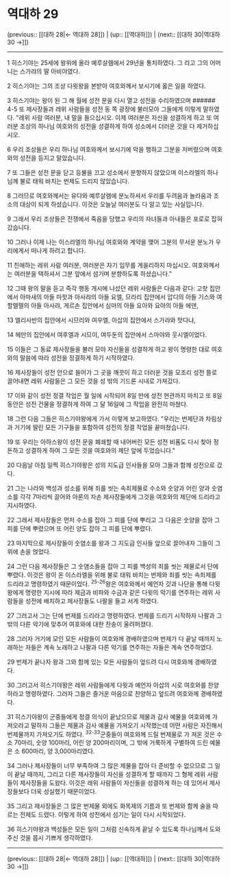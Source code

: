 # 역대하 29

(previous:: [[대하 28|← 역대하 28]]) | (up:: [[역대하]]) | (next:: [[대하 30|역대하 30 →]])

***




1 
히스기야는 25세에 왕위에 올라 예루살렘에서 29년을 통치하였다. 그 리고 그의 어머니는 스가랴의 딸 아비야였다. 



2 
히스기야는 그의 조상 다윗왕을 본받아 여호와께서 보시기에 옳은 일을 하였다. 



3 
히스기야는 왕이 된 그 해 월에 성전 문을 다시 열고 성전을 수리하였으며 ###### 4-5 또 제사장들과 레위 사람들을 성전 동 쪽 광장에 불러모아 그들에게 이렇게 말하였다. "레위 사람 여러분, 내 말을 들으십시오. 이제 여러분은 자신을 성결하게 하고 또 여러분 조상의 하나님 여호와의 성전을 성결하게 하여 성소에서 더러운 것을 다 제거하십시오. 



6 
우리 조상들은 우리 하나님 여호와께서 보시기에 악을 행하고 그분을 저버렸으며 여호와의 성전을 등지고 말았습니다. 



7 
또 그들은 성전 문을 닫고 등불을 끄고 성소에서 분향하지 않았으며 이스라엘의 하나님께 불로 태워 바치는 번제도 드리지 않았습니다. 



8 
그러므로 여호와께서는 유다와 예루살렘에 분노하셔서 우리를 두려움과 놀라움과 조소의 대상이 되게 하셨습니다. 이것은 오늘날 여러분도 다 알고 있는 사실입니다. 



9 
그래서 우리 조상들은 전쟁에서 죽음을 당했고 우리의 자녀들과 아내들은 포로로 잡혀갔습니다. 



10 
그러나 이제 나는 이스라엘의 하나님 여호와와 계약을 맺어 그분의 무서운 분노가 우리에게서 떠나게 하려고 합니다. 



11 
친애하는 레위 사람 여러분, 여러분은 자기 임무를 게을리하지 마십시오. 여호와께서는 여러분을 택하셔서 그분 앞에서 섬기며 분향하도록 하셨습니다." 



12 
그때 왕의 말을 듣고 즉각 행동 개시에 나섰던 레위 사람들은 다음과 같다: 고핫 집안에서 아마새의 아들 마핫과 아사랴의 아들 요엘, 므라리 집안에서 압디의 아들 기스와 여할렐렐의 아들 아사랴, 게르손 집안에서 심마의 아들 요아와 요아의 아들 에덴, 



13 
엘리사반의 집안에서 시므리와 여우엘, 아삽의 집안에서 스가랴와 맛다냐, 



14 
헤만의 집안에서 여후엘과 시므이, 여두둔의 집안에서 스마야와 웃시엘이었다. 



15 
이들은 그 동료 제사장들을 불러 모아 자신들을 성결하게 하고 왕이 명령한 대로 여호와의 말씀에 따라 성전을 정결하게 하기 시작하였다. 



16 
제사장들이 성전 안으로 들어가 그 곳을 깨끗이 하고 더러운 것을 모조리 성전 뜰로 끌어내면 레위 사람들은 그 모든 것을 성 밖의 기드론 시내로 가져갔다. 



17 
이와 같이 성전 정결 작업은 월 일에 시작되어 8일 만에 성전 현관까지 마치고 또 8일 동안은 성전 건물을 정결하게 하여 그 달 16일에 그 작업을 완전히 마쳤다. 



18 
그런 다음 그들은 히스기야왕에게 가서 이렇게 보고하였다. "우리는 번제단과 차림상과 거기에 딸린 모든 기구들을 포함하여 성전의 정결 작업을 끝마쳤습니다. 



19 
또 우리는 아하스왕이 성전 문을 폐쇄할 때 내어버린 모든 성전 비품도 다시 찾아 정돈하고 성결하게 하여 그 모든 것을 여호와의 제단 앞에 두었습니다." 



20 
다음날 아침 일찍 히스기야왕은 성의 지도급 인사들을 모아 그들과 함께 성전으로 갔다. 



21 
그는 나라와 백성과 성소를 위해 죄를 씻는 속죄제물로 수소와 숫양과 어린 양과 숫염소를 각각 7마리씩 끌어와 아론의 자손 제사장들에게 그것을 여호와의 제단에 드리라고 지시하였다. 



22 
그래서 제사장들은 먼저 수소를 잡아 그 피를 단에 뿌리고 그 다음은 숫양을 잡아 그 피를 단에 뿌렸으며 또 어린 양도 잡아 그 피를 단에 뿌렸다. 



23 
마지막으로 제사장들이 숫염소를 왕과 그 지도급 인사들 앞으로 끌어내자 그들이 그 위에 손을 얹었다. 



24 
그런 다음 제사장들은 그 숫염소들을 잡아 그 피를 백성의 죄를 씻는 제물로서 단에 뿌렸다. 이것은 왕이 온 이스라엘을 위해 불로 태워 바치는 번제와 죄를 씻는 속죄제를 드리라고 명령하였기 때문이었다. <sup class="versenum">25-26</sup>왕은 여호와께서 예언자 갓과 나단을 통해 다윗왕에게 명령한 지시에 따라 제금과 비파와 수금과 같은 다윗의 악기를 연주하는 레위 사람들을 성전에 배치하고 제사장들도 나팔을 들고 서게 하였다. 



27 
그러고서 그는 단에 번제를 드리라고 명령하였다. 번제를 드리기 시작하자 나팔과 그 밖의 다른 악기에 맞추어 여호와에 대한 찬송이 울려퍼졌다. 



28 
그러자 거기에 모인 모든 사람들이 여호와께 경배하였으며 번제가 다 끝날 때까지 노래하는 자들은 계속 노래하고 나팔과 다른 악기를 연주하는 자들은 계속 연주하였다. 



29 
번제가 끝나자 왕과 그와 함께 있는 모든 사람들이 엎드려 다시 여호와께 경배하였다. 



30 
그러고서 히스기야왕은 레위 사람들에게 다윗과 예언자 아삽의 시로 여호와를 찬양하라고 명령하였다. 그러자 그들은 즐거운 마음으로 찬양하고 엎드려 여호와께 경배하였다. 



31 
히스기야왕이 군중들에게 정결 의식이 끝났으므로 제물과 감사 예물을 여호와께 가져오라고 말하자 그들은 제물과 감사 예물을 가져오기 시작했는데 어떤 사람은 자진해서 번제물까지 가져오기도 하였다. <sup class="versenum">32-33</sup>군중들이 여호와께 드릴 번제물로 가 져온 것은 수소 70마리, 숫양 100마리, 어린 양 200마리이며, 그 밖에 거룩하게 구별하여 드린 예물은 소 600마리, 양 3,000마리였다. 



34 
그러나 제사장들이 너무 부족하여 그 많은 제물을 잡아 다 준비할 수 없으므로 그 일이 끝날 때까지, 그리고 다른 제사장들이 자신을 성결하게 할 때까지 그 형제 레위 사람들이 제사장들을 도왔다. 이것은 레위 사람들이 자신들을 성결하게 하는 데 있어서 제사장들보다 더욱 성실했기 때문이었다. 



35 
그리고 제사장들은 그 많은 번제물 외에도 화목제의 기름과 또 번제와 함께 술을 따르는 전제도 드렸다. 이렇게 하여 성전에서 섬기는 일이 다시 시작되었다. 



36 
히스기야왕과 백성들은 모든 일이 그처럼 신속하게 끝날 수 있도록 하나님께서 도와주신 것을 몹시 기쁘게 생각하였다.

***

(previous:: [[대하 28|← 역대하 28]]) | (up:: [[역대하]]) | (next:: [[대하 30|역대하 30 →]])

